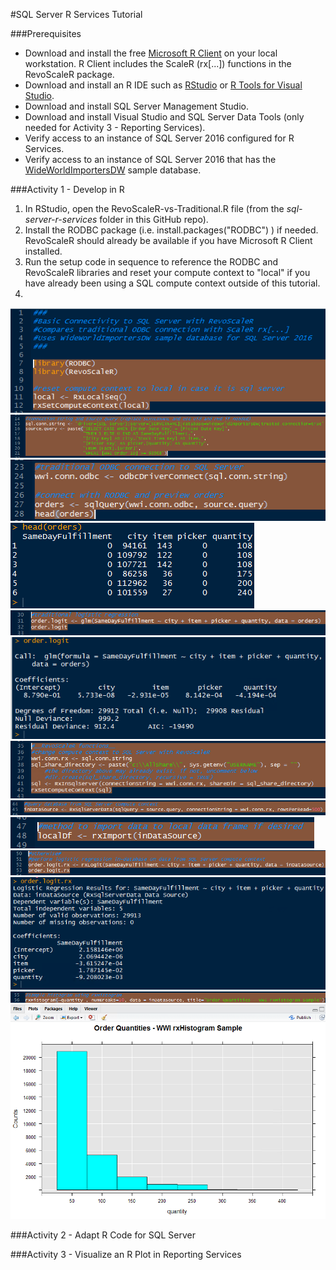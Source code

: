 #SQL Server R Services Tutorial

###Prerequisites
- Download and install the free [Microsoft R Client](https://msdn.microsoft.com/en-us/microsoft-r/notes/r-client-notes) on your local workstation. 
R Client includes the ScaleR (rx[...]) functions in the RevoScaleR package.
- Download and install an R IDE such as [RStudio](https://www.rstudio.com/products/rstudio/download) 
or [R Tools for Visual Studio](https://www.visualstudio.com/en-us/features/rtvs-vs.aspx).
- Download and install SQL Server Management Studio.
- Download and install Visual Studio and SQL Server Data Tools (only needed for Activity 3 - Reporting Services).
- Verify access to an instance of SQL Server 2016 configured for R Services.
- Verify access to an instance of SQL Server 2016 that has the 
[WideWorldImportersDW](https://github.com/Microsoft/sql-server-samples/tree/master/samples/databases/wide-world-importers) sample database.

###Activity 1 - Develop in R
1. In RStudio, open the RevoScaleR-vs-Traditional.R file (from the *sql-server-r-services* folder in this GitHub repo).
2. Install the RODBC package (i.e. install.packages("RODBC") ) if needed. RevoScaleR should already be available if you have Microsoft R Client installed.
3. Run the setup code in sequence to reference the RODBC and RevoScaleR libraries and reset your compute context to "local" if you have already been using a SQL compute context outside of this tutorial.
4.  

![](https://raw.githubusercontent.com/BlueGranite/Microsoft-R-Resources/master/sql-server-r-services/tutorial-assets/screenshot-r-01.PNG)
![](https://raw.githubusercontent.com/BlueGranite/Microsoft-R-Resources/master/sql-server-r-services/tutorial-assets/screenshot-r-02.PNG)
![](https://raw.githubusercontent.com/BlueGranite/Microsoft-R-Resources/master/sql-server-r-services/tutorial-assets/screenshot-r-03.PNG)
![](https://raw.githubusercontent.com/BlueGranite/Microsoft-R-Resources/master/sql-server-r-services/tutorial-assets/screenshot-r-04.PNG)
![](https://raw.githubusercontent.com/BlueGranite/Microsoft-R-Resources/master/sql-server-r-services/tutorial-assets/screenshot-r-05.PNG)
![](https://raw.githubusercontent.com/BlueGranite/Microsoft-R-Resources/master/sql-server-r-services/tutorial-assets/screenshot-r-06.PNG)
![](https://raw.githubusercontent.com/BlueGranite/Microsoft-R-Resources/master/sql-server-r-services/tutorial-assets/screenshot-r-07.PNG)
![](https://raw.githubusercontent.com/BlueGranite/Microsoft-R-Resources/master/sql-server-r-services/tutorial-assets/screenshot-r-08.PNG)
![](https://raw.githubusercontent.com/BlueGranite/Microsoft-R-Resources/master/sql-server-r-services/tutorial-assets/screenshot-r-09.PNG)
![](https://raw.githubusercontent.com/BlueGranite/Microsoft-R-Resources/master/sql-server-r-services/tutorial-assets/screenshot-r-10.PNG)
![](https://raw.githubusercontent.com/BlueGranite/Microsoft-R-Resources/master/sql-server-r-services/tutorial-assets/screenshot-r-11.PNG)
![](https://raw.githubusercontent.com/BlueGranite/Microsoft-R-Resources/master/sql-server-r-services/tutorial-assets/screenshot-r-12.PNG)
![](https://raw.githubusercontent.com/BlueGranite/Microsoft-R-Resources/master/sql-server-r-services/tutorial-assets/screenshot-r-13.PNG)

###Activity 2 - Adapt R Code for SQL Server


###Activity 3 - Visualize an R Plot in Reporting Services
